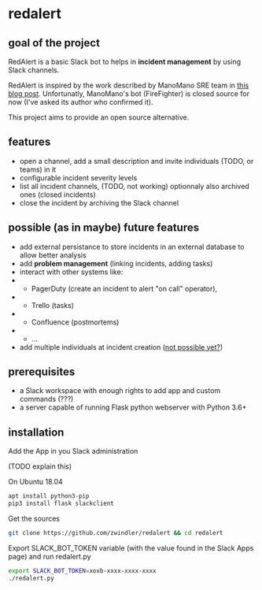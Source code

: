 # redalert

## goal of the project

RedAlert is a basic Slack bot to helps in **incident management** by using Slack channels.

RedAlert is inspired by the work described by ManoMano SRE team in [this blog post](https://medium.com/manomano-tech/incident-management-with-a-bot-7e80deb5b5e5). Unfortunatly, ManoMano's bot (FireFighter) is closed source for now (I've asked its author who confirmed it).

This project aims to provide an open source alternative.

## features

* open a channel, add a small description and invite individuals (TODO, or teams) in it
* configurable incident severity levels
* list all incident channels, (TODO, not working) optionnaly also archived ones (closed incidents)
* close the incident by archiving the Slack channel

## **possible** (as in maybe) future features

* add external persistance to store incidents in an external database to allow better analysis
* add **problem management** (linking incidents, adding tasks)
* interact with other systems like:
* * PagerDuty (create an incident to alert "on call" operator), 
* * Trello (tasks)
* * Confluence (postmortems)
* * ...
* add multiple individuals at incident creation ([not possible yet?](https://stackoverflow.com/questions/48523512/slack-interactive-message-menu-select-multiple))

## prerequisites

* a Slack workspace with enough rights to add app and custom commands (???)
* a server capable of running Flask python webserver with Python 3.6+

## installation

Add the App in you Slack administration

(TODO explain this)

On Ubuntu 18.04

```bash
apt install python3-pip
pip3 install flask slackclient
```

Get the sources

```bash
git clone https://github.com/zwindler/redalert && cd redalert
```

Export SLACK\_BOT\_TOKEN variable (with the value found in the Slack Apps page) and run redalert.py

```bash
export SLACK_BOT_TOKEN=xoxb-xxxx-xxxx-xxxx
./redalert.py
```
